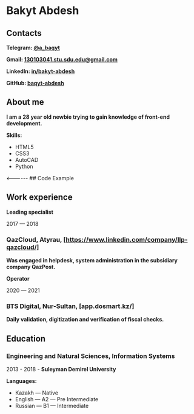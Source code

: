 # **Bakyt Abdesh**

## Contacts
**Telegram: [@a_baqyt](https://telegram.me/a_baqyt)**

**Gmail: [130103041.stu.sdu.edu@gmail.com](mailto:130103041.stu.sdu.edu@gmail.com)**

**LinkedIn: [in/bakyt-abdesh](https://www.linkedin.com/in/bakyt-abdesh)**

**GitHub: [baqyt-abdesh](https://github.com/baqyt-abdesh/)**

## About me
**I am a 28 year old newbie trying to gain knowledge of front-end development.**

**Skills:**
 * HTML5
 * CSS3
 * AutoCAD
 * Python

<------ ## Code Example

## Work experience

**Leading specialist**

2017 — 2018
### QazCloud, Atyrau, [https://www.linkedin.com/company/llp-qazcloud/]
**Was engaged in helpdesk, system administration in the subsidiary company QazPost.**

**Operator**

2020 — 2021
### BTS Digital, Nur-Sultan, [app.dosmart.kz/]
**Daily validation, digitization and verification of fiscal checks.**

## Education

### Engineering and Natural Sciences, Information Systems

2013 - 2018 - **Suleyman Demirel University**

**Languages:**
 * Kazakh — Native
 * English — A2 — Pre Intermediate
 * Russian — B1 — Intermediate


